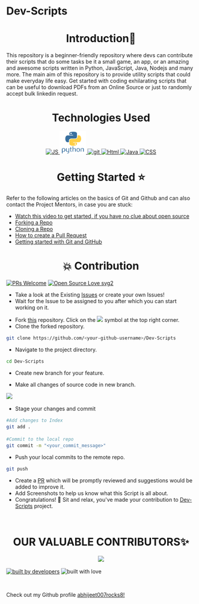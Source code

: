 # Dev-Scripts

<center><h1 align="center">Introduction📌</h1></center>

This repository is a beginner-friendly repository where devs can contribute their scripts that do some tasks be it a small game, an app, or an amazing and awesome scripts written in Python, JavaScript, Java, Nodejs and many more. The main aim of this repository is to provide utility scripts that could make everyday life easy. Get started with coding exhilarating scripts that can be useful to download PDFs from an Online Source or just to randomly accept bulk linkedin request.

<center><h1 align="center">Technologies Used</h1></center>
<p align="center"><a href="https://www.javascript.com/" target="_blank"> <img src="https://www.vectorlogo.zone/logos/javascript/javascript-icon.svg" alt="JS" width="40" height="40"/> </a><a href="https://www.w3schools.com/python/" target="_blank"> <img src="https://raw.githubusercontent.com/devicons/devicon/master/icons/python/python-original-wordmark.svg" alt="Python" width="70" height="60"/> </a> <a href="https://git-scm.com/" target="_blank"> <img src="https://www.vectorlogo.zone/logos/git-scm/git-scm-icon.svg" alt="git" width="40" height="40"/></a><a href="https://html.com/" target="_blank"> <img src="https://www.vectorlogo.zone/logos/w3_html5/w3_html5-icon.svg" alt="Html" width="40" height="40"/> </a><a href="https://www.w3schools.com/java/java_intro.asp" target="_blank"> <img src="https://www.vectorlogo.zone/logos/java/java-horizontal.svg" alt="Java" width="70" height="50"/> </a>
<a href="https://www.w3schools.com/css/" target="_blank"> <img src="https://user-images.githubusercontent.com/74819092/124508757-1b9a8b00-ddee-11eb-8151-e8e81f6b1e49.png" alt="CSS" width="70" height="50"/> </a></p>

<center><h1 align="center">Getting Started ⭐ </h1></center>


Refer to the following articles on the basics of Git and Github and can also contact the Project Mentors, in case you are stuck:

- [Watch this video to get started, if you have no clue about open source](https://youtu.be/SL5KKdmvJ1U)
- [Forking a Repo](https://help.github.com/en/github/getting-started-with-github/fork-a-repo)
- [Cloning a Repo](https://help.github.com/en/desktop/contributing-to-projects/creating-a-pull-request)
- [How to create a Pull Request](https://opensource.com/article/19/7/create-pull-request-github)
- [Getting started with Git and GitHub](https://towardsdatascience.com/getting-started-with-git-and-github-6fcd0f2d4ac6)
<center><h1 align="center">💥 Contribution </h1></center>


[![PRs Welcome](https://img.shields.io/badge/PRs-welcome-brightgreen.svg?style=flat-square)](http://makeapullrequest.com)
[![Open Source Love svg2](https://badges.frapsoft.com/os/v2/open-source.svg?v=103)](https://github.com/ellerbrock/open-source-badges/)

- Take a look at the Existing [Issues](https://github.com/abhijeet007rocks8/Dev-Scripts/issues) or create your own Issues!
- Wait for the Issue to be assigned to you after which you can start working on it.
<!-- - Read the [Code of Conduct](https://github.com/abhijeet007rocks8/Dev-Scripts/blob/main/CODE_OF_CONDUCT.md) -->
- Fork [this](https://github.com/abhijeet007rocks8/Dev-Scripts/) repository.
Click on the <a href="https://github.com/abhijeet007rocks8/Dev-Scripts/"><img src="assets/forkIcon.JPG" width="50"></a> symbol at the top right corner.
- Clone the forked repository.

```bash
git clone https://github.com/<your-github-username>/Dev-Scripts
```
- Navigate to the project directory.

```bash
cd Dev-Scripts
```
<p>
  
* Create new branch for your feature.

* Make all changes of source code in new branch.
  
<img src="https://user-images.githubusercontent.com/74819092/124509254-3faa9c00-ddef-11eb-9fd5-4e2ca9ee64cb.png">
 </p>
 
* Stage your changes and commit

```bash
#Add changes to Index
git add .

#Commit to the local repo
git commit -m "<your_commit_message>"
```
- Push your local commits to the remote repo.

```bash
git push
```
- Create a [PR](https://help.github.com/en/github/collaborating-with-issues-and-pull-requests/creating-a-pull-request)  which will be promptly reviewed and suggestions would be added to improve it.
- Add Screenshots to help us know what this Script is all about.
- Congratulations! 🎉 Sit and relax, you've made your contribution to [Dev-Scripts](https://github.com/abhijeet007rocks8/Dev-Scripts) project.
<!-- - Take a look at Contribution guide for Detail : [Contribution Guide](https://github.com/abhijeet007rocks8/Dev-Scripts/blob/main/CONTRIBUTION.md) -->

<br>
<h1 align=center> OUR VALUABLE CONTRIBUTORS✨ </h1>
<p align="center">
  
	
<a href="https://github.com/abhijeet007rocks8/Dev-Scripts/graphs/contributors">
  <img src="https://contrib.rocks/image?repo=abhijeet007rocks8/Dev-Scripts" />
</a>

<p align = "center">

<a href="https://github.com/abhijeet007rocks8"><img src="http://ForTheBadge.com/images/badges/built-by-developers.svg" alt="built by developers"></a>
![built with love](https://forthebadge.com/images/badges/built-with-love.svg)
</p>

<br>

Check out my Github profile [abhijeet007rocks8!](https://github.com/abhijeet007rocks8)
